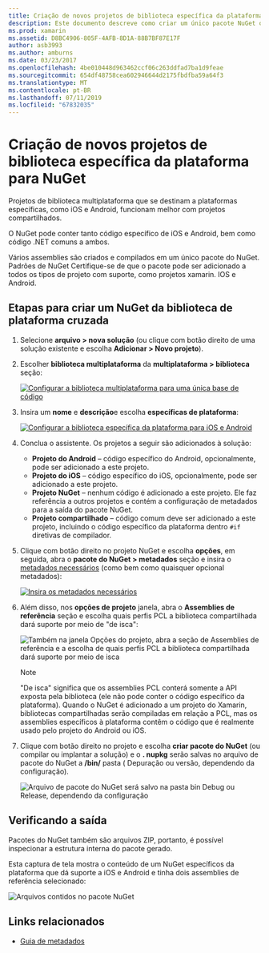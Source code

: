 ```yaml
---
title: Criação de novos projetos de biblioteca específica da plataforma para NuGet
description: Este documento descreve como criar um único pacote NuGet que contém o código específico da plataforma para várias plataformas.
ms.prod: xamarin
ms.assetid: D8BC4906-805F-4AFB-8D1A-88B7BF87E17F
author: asb3993
ms.author: amburns
ms.date: 03/23/2017
ms.openlocfilehash: 4be010448d963462ccf06c263ddfad7ba1d9feae
ms.sourcegitcommit: 654df48758cea602946644d2175fbdfba59a64f3
ms.translationtype: MT
ms.contentlocale: pt-BR
ms.lasthandoff: 07/11/2019
ms.locfileid: "67832035"
---
```

# <a name="creating-new-platform-specific-library-projects-for-nuget"></a>Criação de novos projetos de biblioteca específica da plataforma para NuGet

Projetos de biblioteca multiplataforma que se destinam a plataformas específicas, como iOS e Android, funcionam melhor com projetos compartilhados.

O NuGet pode conter tanto código específico de iOS e Android, bem como código .NET comuns a ambos.

Vários assemblies são criados e compilados em um único pacote do NuGet. Padrões de NuGet Certifique-se de que o pacote pode ser adicionado a todos os tipos de projeto com suporte, como projetos xamarin. IOS e Android.

## <a name="steps-to-create-a-cross-platform-library-nuget"></a>Etapas para criar um NuGet da biblioteca de plataforma cruzada

1. Selecione **arquivo > nova solução** (ou clique com botão direito de uma solução existente e escolha **Adicionar > Novo projeto**).

2. Escolher **biblioteca multiplataforma** da **multiplataforma > biblioteca** seção:

    [![](platform-specific-images/mulitplatform-library-sml.png "Configurar a biblioteca multiplataforma para uma única base de código")](platform-specific-images/multiplatform-library.png#lightbox)

3. Insira um **nome** e **descrição**e escolha **específicas de plataforma**:

    [![](platform-specific-images/specific-configure-sml.png "Configurar a biblioteca específica da plataforma para iOS e Android")](platform-specific-images/specific-configure.png#lightbox)

4. Conclua o assistente. Os projetos a seguir são adicionados à solução:

    - **Projeto do Android** – código específico do Android, opcionalmente, pode ser adicionado a este projeto.
    - **Projeto do iOS** – código específico do iOS, opcionalmente, pode ser adicionado a este projeto.
    - **Projeto NuGet** – nenhum código é adicionado a este projeto. Ele faz referência a outros projetos e contém a configuração de metadados para a saída do pacote NuGet.
    - **Projeto compartilhado** – código comum deve ser adicionado a este projeto, incluindo o código específico da plataforma dentro `#if` diretivas de compilador.

5. Clique com botão direito no projeto NuGet e escolha **opções**, em seguida, abra o **pacote do NuGet > metadados** seção e insira o [metadados necessários](~/cross-platform/app-fundamentals/nuget-multiplatform-libraries/metadata.md) (como bem como quaisquer opcional metadados):

    [![](platform-specific-images/specific-metadata-sml.png "Insira os metadados necessários")](platform-specific-images/specific-metadata.png#lightbox)

6. Além disso, nos **opções de projeto** janela, abra o **Assemblies de referência** seção e escolha quais perfis PCL a biblioteca compartilhada dará suporte por meio de "de isca":

    ![](platform-specific-images/specific-reference-assemblies.png "Também na janela Opções do projeto, abra a seção de Assemblies de referência e a escolha de quais perfis PCL a biblioteca compartilhada dará suporte por meio de isca")

    > [!NOTE]
    > "De isca" significa que os assemblies PCL conterá somente a API exposta pela biblioteca (ele não pode conter o código específico da plataforma). Quando o NuGet é adicionado a um projeto do Xamarin, bibliotecas compartilhadas serão compiladas em relação a PCL, mas os assemblies específicos à plataforma contêm o código que é realmente usado pelo projeto do Android ou iOS.

7. Clique com botão direito no projeto e escolha **criar pacote do NuGet** (ou compilar ou implantar a solução) e o **. nupkg** serão salvas no arquivo de pacote do NuGet a **/bin/** pasta ( Depuração ou versão, dependendo da configuração).

    ![](platform-specific-images/create-nuget-package.png "Arquivo de pacote do NuGet será salvo na pasta bin Debug ou Release, dependendo da configuração")


## <a name="verifying-the-output"></a>Verificando a saída

Pacotes do NuGet também são arquivos ZIP, portanto, é possível inspecionar a estrutura interna do pacote gerado.

Esta captura de tela mostra o conteúdo de um NuGet específicos da plataforma que dá suporte a iOS e Android e tinha dois assemblies de referência selecionado:

![](platform-specific-images/nuget-output.png "Arquivos contidos no pacote NuGet")


## <a name="related-links"></a>Links relacionados

- [Guia de metadados](~/cross-platform/app-fundamentals/nuget-multiplatform-libraries/metadata.md)
